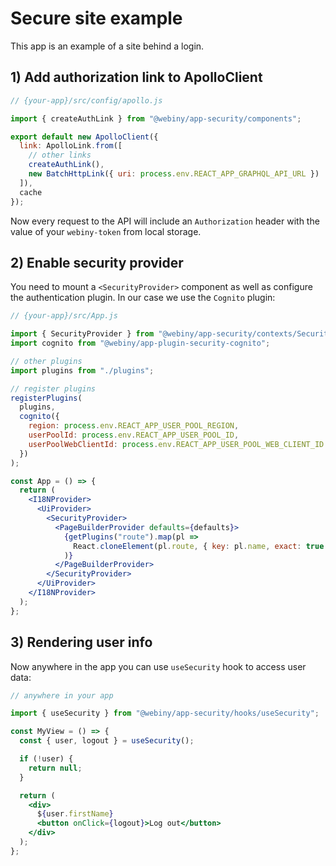 # Secure site example

This app is an example of a site behind a login.

## 1) Add authorization link to ApolloClient

```js
// {your-app}/src/config/apollo.js

import { createAuthLink } from "@webiny/app-security/components";

export default new ApolloClient({
  link: ApolloLink.from([
    // other links
    createAuthLink(),
    new BatchHttpLink({ uri: process.env.REACT_APP_GRAPHQL_API_URL })
  ]),
  cache
});
```

Now every request to the API will include an `Authorization` header with the value of your `webiny-token` from local storage.

## 2) Enable security provider

You need to mount a `<SecurityProvider>` component as well as configure the authentication plugin. In our case we use the `Cognito` plugin:

```jsx
// {your-app}/src/App.js

import { SecurityProvider } from "@webiny/app-security/contexts/Security";
import cognito from "@webiny/app-plugin-security-cognito";

// other plugins
import plugins from "./plugins";

// register plugins
registerPlugins(
  plugins,
  cognito({
    region: process.env.REACT_APP_USER_POOL_REGION,
    userPoolId: process.env.REACT_APP_USER_POOL_ID,
    userPoolWebClientId: process.env.REACT_APP_USER_POOL_WEB_CLIENT_ID
  })
);

const App = () => {
  return (
    <I18NProvider>
      <UiProvider>
        <SecurityProvider>
          <PageBuilderProvider defaults={defaults}>
            {getPlugins("route").map(pl =>
              React.cloneElement(pl.route, { key: pl.name, exact: true })
            )}
          </PageBuilderProvider>
        </SecurityProvider>
      </UiProvider>
    </I18NProvider>
  );
};
```

## 3) Rendering user info

Now anywhere in the app you can use `useSecurity` hook to access user data:

```jsx
// anywhere in your app

import { useSecurity } from "@webiny/app-security/hooks/useSecurity";

const MyView = () => {
  const { user, logout } = useSecurity();

  if (!user) {
    return null;
  }

  return (
    <div>
      ${user.firstName}
      <button onClick={logout}>Log out</button>
    </div>
  );
};
```
